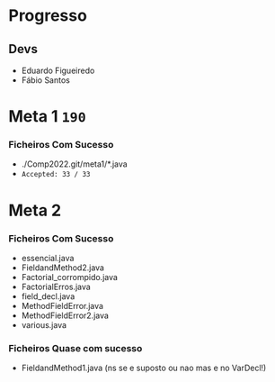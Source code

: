 # Progresso

## Devs
* Eduardo Figueiredo
* Fábio Santos
# Meta 1 `190`
### Ficheiros Com Sucesso
- ./Comp2022.git/meta1/*.java
- `Accepted: 33 / 33`

# Meta 2
### Ficheiros Com Sucesso
- essencial.java
- FieldandMethod2.java
- Factorial_corrompido.java
- FactorialErros.java
- field_decl.java
- MethodFieldError.java
- MethodFieldError2.java
- various.java

### Ficheiros Quase com sucesso
- FieldandMethod1.java (ns se e suposto ou nao mas e no VarDecl!)